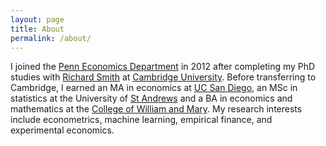 ```yaml
---
layout: page
title: About
permalink: /about/
---
```

I joined the [Penn Economics Department](http://economics.sas.upenn.edu) in 2012 after completing my PhD studies with [Richard Smith](http://www.econ.cam.ac.uk/people/crsid.html?crsid=rjs27&group=faculty) at [Cambridge University](http://www.cam.ac.uk).
Before transferring to Cambridge, I earned an MA in economics at [UC San Diego](http://www.ucsd.edu), an MSc in statistics at the University of [St Andrews](http://www.st-andrews.ac.uk) and a BA in economics and mathematics at the [College of William and Mary](http://www.wm.edu).
My research interests include econometrics, machine learning, empirical finance, and experimental economics.
